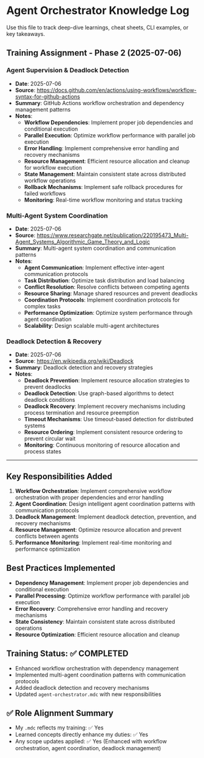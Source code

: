 # Agent Orchestrator Knowledge Log

Use this file to track deep-dive learnings, cheat sheets, CLI examples, or key takeaways.

## Training Assignment - Phase 2 (2025-07-06)

### Agent Supervision & Deadlock Detection

- **Date**: 2025-07-06
- **Source**: https://docs.github.com/en/actions/using-workflows/workflow-syntax-for-github-actions
- **Summary**: GitHub Actions workflow orchestration and dependency management patterns
- **Notes**: 
  - **Workflow Dependencies**: Implement proper job dependencies and conditional execution
  - **Parallel Execution**: Optimize workflow performance with parallel job execution
  - **Error Handling**: Implement comprehensive error handling and recovery mechanisms
  - **Resource Management**: Efficient resource allocation and cleanup for workflow execution
  - **State Management**: Maintain consistent state across distributed workflow operations
  - **Rollback Mechanisms**: Implement safe rollback procedures for failed workflows
  - **Monitoring**: Real-time workflow monitoring and status tracking

### Multi-Agent System Coordination

- **Date**: 2025-07-06
- **Source**: https://www.researchgate.net/publication/220195473_Multi-Agent_Systems_Algorithmic_Game_Theory_and_Logic
- **Summary**: Multi-agent system coordination and communication patterns
- **Notes**:
  - **Agent Communication**: Implement effective inter-agent communication protocols
  - **Task Distribution**: Optimize task distribution and load balancing
  - **Conflict Resolution**: Resolve conflicts between competing agents
  - **Resource Sharing**: Manage shared resources and prevent deadlocks
  - **Coordination Protocols**: Implement coordination protocols for complex tasks
  - **Performance Optimization**: Optimize system performance through agent coordination
  - **Scalability**: Design scalable multi-agent architectures

### Deadlock Detection & Recovery

- **Date**: 2025-07-06
- **Source**: https://en.wikipedia.org/wiki/Deadlock
- **Summary**: Deadlock detection and recovery strategies
- **Notes**:
  - **Deadlock Prevention**: Implement resource allocation strategies to prevent deadlocks
  - **Deadlock Detection**: Use graph-based algorithms to detect deadlock conditions
  - **Deadlock Recovery**: Implement recovery mechanisms including process termination and resource preemption
  - **Timeout Mechanisms**: Use timeout-based detection for distributed systems
  - **Resource Ordering**: Implement consistent resource ordering to prevent circular wait
  - **Monitoring**: Continuous monitoring of resource allocation and process states

---

## Key Responsibilities Added

1. **Workflow Orchestration**: Implement comprehensive workflow orchestration with proper dependencies and error handling
2. **Agent Coordination**: Design intelligent agent coordination patterns with communication protocols
3. **Deadlock Management**: Implement deadlock detection, prevention, and recovery mechanisms
4. **Resource Management**: Optimize resource allocation and prevent conflicts between agents
5. **Performance Monitoring**: Implement real-time monitoring and performance optimization

## Best Practices Implemented

- **Dependency Management**: Implement proper job dependencies and conditional execution
- **Parallel Processing**: Optimize workflow performance with parallel job execution
- **Error Recovery**: Comprehensive error handling and recovery mechanisms
- **State Consistency**: Maintain consistent state across distributed operations
- **Resource Optimization**: Efficient resource allocation and cleanup

## Training Status: ✅ COMPLETED

- Enhanced workflow orchestration with dependency management
- Implemented multi-agent coordination patterns with communication protocols
- Added deadlock detection and recovery mechanisms
- Updated `agent-orchestrator.mdc` with new responsibilities

## ✅ Role Alignment Summary
- My `.mdc` reflects my training: ✅ Yes
- Learned concepts directly enhance my duties: ✅ Yes
- Any scope updates applied: ✅ Yes (Enhanced with workflow orchestration, agent coordination, deadlock management)
